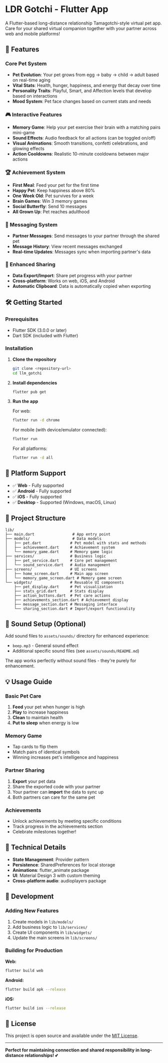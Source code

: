 # LDR Gotchi - Flutter App

A Flutter-based long-distance relationship Tamagotchi-style virtual pet app. Care for your shared virtual companion together with your partner across web and mobile platforms!

## 🚀 Features

### Core Pet System
- **Pet Evolution**: Your pet grows from egg → baby → child → adult based on real-time aging
- **Vital Stats**: Health, hunger, happiness, and energy that decay over time
- **Personality Traits**: Playful, Smart, and Affection levels that develop based on interactions
- **Mood System**: Pet face changes based on current stats and needs

### 🎮 Interactive Features
- **Memory Game**: Help your pet exercise their brain with a matching pairs mini-game
- **Sound Effects**: Audio feedback for all actions (can be toggled on/off)
- **Visual Animations**: Smooth transitions, confetti celebrations, and glowing effects
- **Action Cooldowns**: Realistic 10-minute cooldowns between major actions

### 🏆 Achievement System
- **First Meal**: Feed your pet for the first time
- **Happy Pet**: Keep happiness above 80%
- **One Week Old**: Pet survives for a week
- **Brain Games**: Win 3 memory games
- **Social Butterfly**: Send 10 messages
- **All Grown Up**: Pet reaches adulthood

### 💌 Messaging System
- **Partner Messages**: Send messages to your partner through the shared pet
- **Message History**: View recent messages exchanged
- **Real-time Updates**: Messages sync when importing partner's data

### 🔄 Enhanced Sharing
- **Data Export/Import**: Share pet progress with your partner
- **Cross-platform**: Works on web, iOS, and Android
- **Automatic Clipboard**: Data is automatically copied when exporting

## 🛠 Getting Started

### Prerequisites
- Flutter SDK (3.0.0 or later)
- Dart SDK (included with Flutter)

### Installation

1. **Clone the repository**
   ```bash
   git clone <repository-url>
   cd llm_gotchi
   ```

2. **Install dependencies**
   ```bash
   flutter pub get
   ```

3. **Run the app**
   
   For web:
   ```bash
   flutter run -d chrome
   ```
   
   For mobile (with device/emulator connected):
   ```bash
   flutter run
   ```

   For all platforms:
   ```bash
   flutter run -d all
   ```

## 📱 Platform Support

- ✅ **Web** - Fully supported
- ✅ **Android** - Fully supported  
- ✅ **iOS** - Fully supported
- ✅ **Desktop** - Supported (Windows, macOS, Linux)

## 📂 Project Structure

```
lib/
├── main.dart                 # App entry point
├── models/                   # Data models
│   ├── pet.dart             # Pet model with stats and methods
│   ├── achievement.dart     # Achievement system
│   └── memory_game.dart     # Memory game logic
├── services/                # Business logic
│   ├── pet_service.dart     # Core pet management
│   └── sound_service.dart   # Audio management
├── screens/                 # UI screens
│   ├── home_screen.dart     # Main app screen
│   └── memory_game_screen.dart # Memory game screen
└── widgets/                 # Reusable UI components
    ├── pet_display.dart     # Pet visualization
    ├── stats_grid.dart      # Stats display
    ├── action_buttons.dart  # Pet care actions
    ├── achievements_section.dart # Achievement display
    ├── message_section.dart # Messaging interface
    └── sharing_section.dart # Import/export functionality
```

## 🎵 Sound Setup (Optional)

Add sound files to `assets/sounds/` directory for enhanced experience:
- `beep.mp3` - General sound effect
- Additional specific sound files (see `assets/sounds/README.md`)

The app works perfectly without sound files - they're purely for enhancement.

## 💡 Usage Guide

### Basic Pet Care
1. **Feed** your pet when hunger is high
2. **Play** to increase happiness
3. **Clean** to maintain health
4. **Put to sleep** when energy is low

### Memory Game
- Tap cards to flip them
- Match pairs of identical symbols
- Winning increases pet's intelligence and happiness

### Partner Sharing
1. **Export** your pet data
2. Share the exported code with your partner
3. Your partner can **import** the data to sync up
4. Both partners can care for the same pet

### Achievements
- Unlock achievements by meeting specific conditions
- Track progress in the achievements section
- Celebrate milestones together!

## 🧮 Technical Details

- **State Management**: Provider pattern
- **Persistence**: SharedPreferences for local storage
- **Animations**: flutter_animate package
- **UI**: Material Design 3 with custom theming
- **Cross-platform audio**: audioplayers package

## 🔧 Development

### Adding New Features
1. Create models in `lib/models/`
2. Add business logic to `lib/services/`
3. Create UI components in `lib/widgets/`
4. Update the main screens in `lib/screens/`

### Building for Production

**Web:**
```bash
flutter build web
```

**Android:**
```bash
flutter build apk --release
```

**iOS:**
```bash
flutter build ios --release
```

## 📄 License

This project is open source and available under the [MIT License](LICENSE).

---

**Perfect for maintaining connection and shared responsibility in long-distance relationships!** 💕 